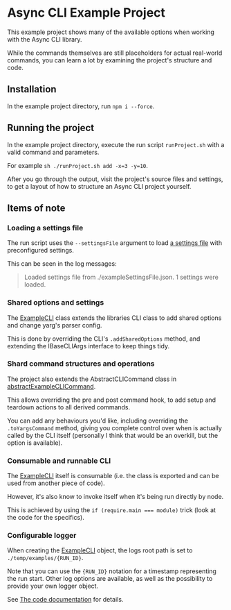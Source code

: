 # Async CLI Example Project

This example project shows many of the available options when working with the Async CLI library.

While the commands themselves are still placeholders for actual real-world commands, you can learn a lot by examining the project's structure and code.

## Installation

In the example project directory, run `npm i --force`.

## Running the project

In the example project directory, execute the run script `runProject.sh` with a valid command and parameters.

For example `sh ./runProject.sh add -x=3 -y=10`.

After you go through the output, visit the project's source files and settings, to get a layout of how to structure an Async CLI project yourself.

## Items of note

### Loading a settings file

The run script uses the `--settingsFile` argument to load [a settings file](exampleSettingsFile.json) with preconfigured settings.

This can be seen in the log messages:
> Loaded settings file from ./exampleSettingsFile.json. 1 settings were loaded.

### Shared options and settings

The [ExampleCLI](src/exampleCLI.ts) class extends the libraries CLI class to add shared options and change yarg's parser config.

This is done by overriding the CLI's `.addSharedOptions` method, and extending the IBaseCLIArgs interface to keep things tidy.

### Shard command structures and operations

The project also extends the AbstractCLICommand class in [abstractExampleCLICommand](src/exampleCommands/abstractExampleCLICommand.ts).

This allows overriding the pre and post command hook, to add setup and teardown actions to all derived commands.

You can add any behaviours you'd like, including overriding the `.toYargsCommand` method, giving you complete control over when is actually called by the CLI itself (personally I think that would be an overkill, but the option is available).

### Consumable and runnable CLI

The [ExampleCLI](src/exampleCLI.ts) itself is consumable (i.e. the class is exported and can be used from another piece of code).

However, it's also know to invoke itself when it's being run directly by node.

This is achieved by using the `if (require.main === module)` trick (look at the code for the specifics).

### Configurable logger

When creating the [ExampleCLI](src/exampleCLI.ts) object, the logs root path is set to `./temp/examples/{RUN_ID}`.

Note that you can use the `{RUN_ID}` notation for a timestamp representing the run start.
Other log options are available, as well as the possibility to provide your own logger object.

See [The code documentation](https://yassa.github.io/asyncCLI/interfaces/icliinitoptions.html#loggerconfiguration) for details.
